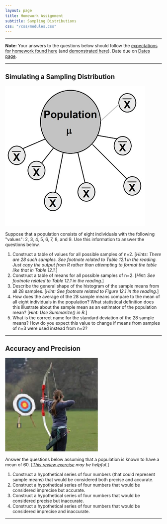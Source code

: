 ```yaml
---
layout: page
title: Homework Assignment
subtitle: Sampling Distributions
css: "/css/modules.css"
---
```


----

<div class="alert alert-warning">
<strong>Note:</strong> Your answers to the questions below should follow the <a href="../resources/hwformat" target="_blank">expectations for homework found here</a> (and <a href="../resources/FAQ/FAQs/HWFormat_Example.pdf" target="_blank">demonstrated here</a>). Date due on <a href="../resources/Dates-Current.html" target="_blank">Dates page</a>.
</div>

----

## Simulating a Sampling Distribution
<img src="zimgs/population-sampled.jpg" alt="Sampling a Population" class="img-right">

Suppose that a population consists of eight individuals with the following "values": 2, 3, 4, 5, 6, 7, 8, and 9. Use this information to answer the questions below.

1. Construct a table of values for all possible samples of n=2. [*Hints: There are 28 such samples. See footnote related to Table 12.1 in the reading. Just copy the output from R rather than attempting to format the table like that in Table 12.1.*]
1. Construct a table of means for all possible samples of n=2. [*Hint: See footnote related to Table 12.1 in the reading.*]
1. Describe the general shape of the histogram of the sample means from all 28 samples. [*Hint: See footnote related to Figure 12.1 in the reading.*]
1. How does the average of the 28 sample means compare to the mean of all eight individuals in the population? What statistical definition does this illustrate about the sample mean as an estimator of the population mean? [*Hint: Use Summarize() in R.*]
1. What is the correct name for the standard deviation of the 28 sample means? How do you expect this value to change if means from samples of n=3 were used instead from n=2?

----

## Accuracy and Precision
<img src="zimgs/archery_target.jpg" alt="Archery Target" class="img-right">

Answer the questions below assuming that a population is known to have a mean of 60. [*[This review exercise](SamplingDist_RevEx_Defns.html#accuracy-and-precision) may be helpful.*]

1. Construct a hypothetical series of four numbers (that could represent sample means) that would be considered both precise and accurate.
1. Construct a hypothetical series of four numbers that would be considered imprecise but accurate.
1. Construct a hypothetical series of four numbers that would be considered precise but inaccurate.
1. Construct a hypothetical series of four numbers that would be considered imprecise and inaccurate.

----

